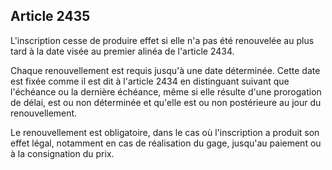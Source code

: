 Article 2435
----
L'inscription cesse de produire effet si elle n'a pas été renouvelée au plus
tard à la date visée au premier alinéa de l'article 2434.

Chaque renouvellement est requis jusqu'à une date déterminée. Cette date est
fixée comme il est dit à l'article 2434 en distinguant suivant que l'échéance ou
la dernière échéance, même si elle résulte d'une prorogation de délai, est ou
non déterminée et qu'elle est ou non postérieure au jour du renouvellement.

Le renouvellement est obligatoire, dans le cas où l'inscription a produit son
effet légal, notamment en cas de réalisation du gage, jusqu'au paiement ou à la
consignation du prix.
